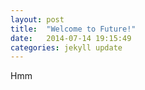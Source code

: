 ```yaml
---
layout: post
title:  "Welcome to Future!"
date:   2014-07-14 19:15:49
categories: jekyll update
---
```


Hmm